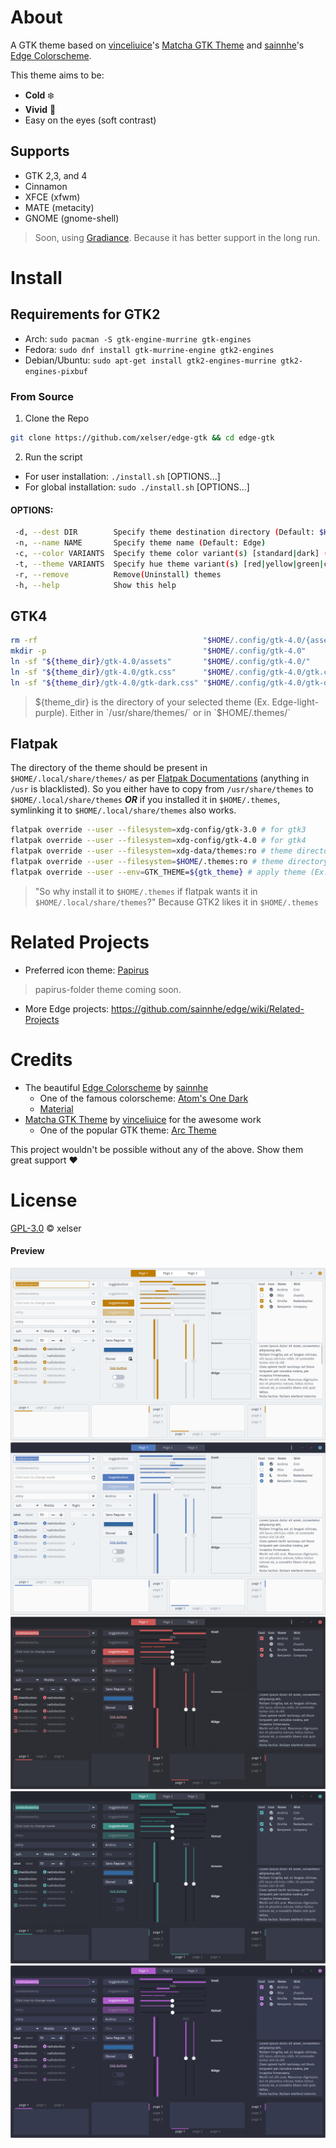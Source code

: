 # About
A GTK theme based on [vinceliuice](https://github.com/vinceliuice)'s [Matcha GTK Theme](https://github.com/vinceliuice/Matcha-gtk-theme) and [sainnhe](https://github.com/sainnhe)'s [Edge Colorscheme](https://github.com/sainnhe/edge). 

This theme aims to be:
- **Cold** ❄️ 
- **Vivid** 🎨
- Easy on the eyes (soft contrast)

## Supports
- GTK 2,3, and 4 
- Cinnamon
- XFCE (xfwm)
- MATE (metacity)
- GNOME (gnome-shell)
> Soon, using [Gradiance](https://github.com/GradienceTeam/Gradience).
> Because it has better support in the long run.
# Install
## Requirements for GTK2
- Arch: `sudo pacman -S gtk-engine-murrine gtk-engines`
- Fedora: `sudo dnf install gtk-murrine-engine gtk2-engines`
- Debian/Ubuntu: `sudo apt-get install gtk2-engines-murrine gtk2-engines-pixbuf`
### From Source
1. Clone the Repo
```sh
git clone https://github.com/xelser/edge-gtk && cd edge-gtk
```
2. Run the script
- For user installation: `./install.sh` [OPTIONS...]
- For global installation: `sudo ./install.sh` [OPTIONS...]

#### OPTIONS:

```sh
 -d, --dest DIR        Specify theme destination directory (Default: $HOME/.themes)
 -n, --name NAME       Specify theme name (Default: Edge)
 -c, --color VARIANTS  Specify theme color variant(s) [standard|dark] (Default: All variants)
 -t, --theme VARIANTS  Specify hue theme variant(s) [red|yellow|green|cyan|blue|purple] (Default: All variants)
 -r, --remove          Remove(Uninstall) themes
 -h, --help            Show this help
```

## GTK4
```sh
rm -rf                                     "$HOME/.config/gtk-4.0/{assets,gtk.css,gtk-dark.css}"
mkdir -p                                   "$HOME/.config/gtk-4.0"
ln -sf "${theme_dir}/gtk-4.0/assets"       "$HOME/.config/gtk-4.0/"
ln -sf "${theme_dir}/gtk-4.0/gtk.css"      "$HOME/.config/gtk-4.0/gtk.css"
ln -sf "${theme_dir}/gtk-4.0/gtk-dark.css" "$HOME/.config/gtk-4.0/gtk-dark.css"
```
> ${theme_dir} is the directory of your selected theme (Ex. Edge-light-purple). Either in `/usr/share/themes/` or in `$HOME/.themes/`

## Flatpak
The directory of the theme should be present in `$HOME/.local/share/themes/` as per [Flatpak Documentations](https://docs.flatpak.org/en/latest/desktop-integration.html) (anything in `/usr` is blacklisted). So you either have to copy from `/usr/share/themes` to `$HOME/.local/share/themes` ***OR*** if you installed it in `$HOME/.themes`, symlinking it to `$HOME/.local/share/themes` also works.
```sh
flatpak override --user --filesystem=xdg-config/gtk-3.0 # for gtk3
flatpak override --user --filesystem=xdg-config/gtk-4.0 # for gtk4
flatpak override --user --filesystem=xdg-data/themes:ro # theme directory
flatpak override --user --filesystem=$HOME/.themes:ro # theme directory
flatpak override --user --env=GTK_THEME=${gtk_theme} # apply theme (Ex. Edge-light-purple)
```
> "So why install it to `$HOME/.themes` if flatpak wants it in `$HOME/.local/share/themes`?" Because GTK2 likes it in `$HOME/.themes`

# Related Projects
- Preferred icon theme: [Papirus](https://github.com/PapirusDevelopmentTeam/papirus-icon-theme)
> papirus-folder theme coming soon.
- More Edge projects: https://github.com/sainnhe/edge/wiki/Related-Projects
# Credits
- The beautiful [Edge Colorscheme](https://github.com/sainnhe/edge) by [sainnhe](https://github.com/sainnhe)
  - One of the famous colorscheme: [Atom's One Dark](https://github.com/atom/atom/tree/master/packages/one-dark-syntax)
  - [Material](https://github.com/material-theme/vsc-material-theme)
- [Matcha GTK Theme](https://github.com/vinceliuice/Matcha-gtk-theme) by [vinceliuice](https://github.com/vinceliuice) for the awesome work
  - One of the popular GTK theme: [Arc Theme](https://github.com/horst3180/Arc-theme)

This project wouldn't be possible without any of the above. Show them great support :heart:
# License
[GPL-3.0](./LICENSE) © xelser

#### Preview
![yellow](preview/Edge-light-yellow.png)
![blue](preview/Edge-blue.png)
![dark-red](preview/Edge-dark-red.png)
![dark-cyan](preview/Edge-dark-cyan.png)
![dark-purple](preview/Edge-dark-purple.png)

